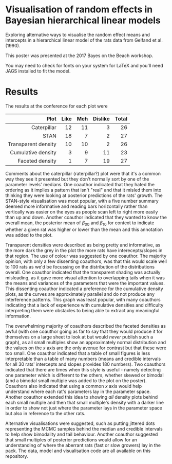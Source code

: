 Visualisation of random effects in Bayesian hierarchical linear models
======================================================================

Exploring alternative ways to visualise the random effect means and
intercepts in a hierarchical linear model of the rats data from Gelfand
et al. (1990).

This poster was presented at the 2017 Bayes on the Beach workshop.

You may need to check for fonts on your system for LaTeX and you'll need
JAGS installed to fit the model.

Results
=======

The results at the conference for each plot were

<table>
<thead>
<tr class="header">
<th align="right">Plot</th>
<th align="right">Like</th>
<th align="right">Meh</th>
<th align="right">Dislike</th>
<th align="right">Total</th>
</tr>
</thead>
<tbody>
<tr class="odd">
<td align="right">Caterpillar</td>
<td align="right">12</td>
<td align="right">11</td>
<td align="right">3</td>
<td align="right">26</td>
</tr>
<tr class="even">
<td align="right">STAN</td>
<td align="right">18</td>
<td align="right">7</td>
<td align="right">2</td>
<td align="right">27</td>
</tr>
<tr class="odd">
<td align="right">Transparent density</td>
<td align="right">10</td>
<td align="right">10</td>
<td align="right">2</td>
<td align="right">26</td>
</tr>
<tr class="even">
<td align="right">Cumulative density</td>
<td align="right">3</td>
<td align="right">9</td>
<td align="right">11</td>
<td align="right">23</td>
</tr>
<tr class="odd">
<td align="right">Faceted density</td>
<td align="right">1</td>
<td align="right">7</td>
<td align="right">19</td>
<td align="right">27</td>
</tr>
</tbody>
</table>

Comments about the caterpillar (raterpillar?) plot were that it's a
common way they see it presented but they don't normally sort by one of
the parameter levels' medians. One coauthor indicated that they hated
the ordering as it implies a pattern that isn't "real" and that it
misled them into thinking they were looking at posterior predictions of
the rats' growth. The STAN-style visualisation was most popular, with a
five number summary deemed more informative and reading bars
horizontally rather than vertically was easier on the eyes as people
scan left to right more easily than up and down. Another coauthor
indicated that they wanted to know the overall mean, the posterior mean
of *β*<sub>00</sub> and *β*<sub>10</sub> for context to indicate whether
a given rat was higher or lower than the mean and this annotation was
added to the plot.

Transparent densities were described as being pretty and informative, as
the more dark the grey in the plot the more rats have interecepts/slopes
in that region. The use of colour was suggested by one coauthor. The
majority opinion, with only a few dissenting coauthors, was that this
would scale well to 100 rats as we'd be focussing on the distribution of
the distributions overall. One coauthor indicated that the transparent
shading was actually misleading, as it gave more visual attention to
overlapping tails when it was the means and variances of the parameters
that were the important values. This dissenting coauthor indicated a
preference for the cumulative density plots, as the curves are
approximately parallel and do not produce any interference patterns.
This graph was least popular, with many coauthors indicating that a lack
of experience with cumulative densities and difficulty interpreting them
were obstacles to being able to extract any meaningful information.

The overwhelming majority of coauthors described the faceted densities
as awful (with one coauthor going as far to say that they would produce
it for themselves on a large sheet to look at but would *never* publish
such a graph), as all small multiples show an approximately normal
distribution and the values on the *x* axis are the only avenue for
contrast but that these were too small. One coauthor indicated that a
table of small figures is less interpretable than a table of many
numbers (means and credible intervals for all 30 rats' intercepts and
slopes provides 180 numbers). Two coauthors indicated that there are
times when this style is useful - namely detecting one parameter which
is different to the others, whether skewed or bimodal (and a bimodal
small multiple was added to the plot on the poster). Coauthors also
indicated that using a common *x* axis would help understand where each
rat's parameters lay in the parameter space. Another coauthor extended
this idea to showing *all* density plots behind each small multiple and
then that small multiple's density with a darker line in order to show
not just where the parameter lays in the parameter space but also in
reference to the other rats.

Alternative visualisations were suggested, such as putting jittered dots
representing the MCMC samples behind the median and credible intervals
to help show bimodality and tail behaviour. Another coauthor suggested
that small multiples of posterior predictions would allow for an
understanding of where the aberrant rats (fast or slow growers) lay in
the pack. The data, model and visualisation code are all available on
this repository.
